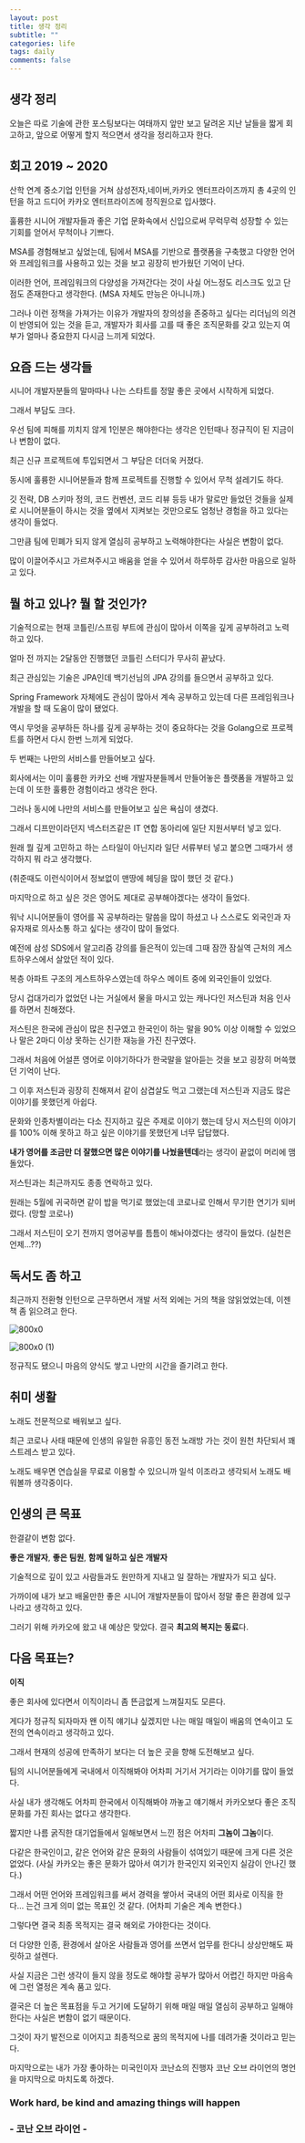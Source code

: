 ```yaml
---
layout: post
title: 생각 정리
subtitle: ""
categories: life
tags: daily
comments: false
---
```


## 생각 정리

오늘은 따로 기술에 관한 포스팅보다는 여태까지 앞만 보고 달려온 지난 날들을 짧게 회고하고, 앞으로 어떻게 할지 적으면서 생각을 정리하고자 한다.

## 회고 2019 ~ 2020

산학 연계 중소기업 인턴을 거쳐 삼성전자,네이버,카카오 엔터프라이즈까지 총 4곳의 인턴을 하고 드디어 카카오 엔터프라이즈에 정직원으로 입사했다.

훌륭한 시니어 개발자들과 좋은 기업 문화속에서 신입으로써 무럭무럭 성장할 수 있는 기회를 얻어서 무척이나 기쁘다.

MSA를 경험해보고 싶었는데, 팀에서 MSA를 기반으로 플랫폼을 구축했고 다양한 언어와 프레임워크를 사용하고 있는 것을 보고 굉장히 반가웠던 기억이 난다.

이러한 언어, 프레임워크의 다양성을 가져간다는 것이 사실 어느정도 리스크도 있고 단점도 존재한다고 생각한다. (MSA 자체도 만능은 아니니까.)

그러나 이런 정책을 가져가는 이유가 개발자의 창의성을 존중하고 싶다는 리더님의 의견이 반영되어 있는 것을 듣고, 개발자가 회사를 고를 때 좋은 조직문화를 갖고 있는지 여부가 얼마나 중요한지 다시금 느끼게 되었다.

## 요즘 드는 생각들

시니어 개발자분들의 말마따나 나는 스타트를 정말 좋은 곳에서 시작하게 되었다.

그래서 부담도 크다.

우선 팀에 피해를 끼치지 않게 1인분은 해야한다는 생각은 인턴때나 정규직이 된 지금이나 변함이 없다.

최근 신규 프로젝트에 투입되면서 그 부담은 더더욱 커졌다.

동시에 훌륭한 시니어분들과 함께 프로젝트를 진행할 수 있어서 무척 설레기도 하다.

깃 전략, DB 스키마 정의, 코드 컨벤션, 코드 리뷰 등등 내가 말로만 들었던 것들을 실제로 시니어분들이 하시는 것을 옆에서 지켜보는 것만으로도 엄청난 경험을 하고 있다는 생각이 들었다.

그만큼 팀에 민폐가 되지 않게 열심히 공부하고 노력해야한다는 사실은 변함이 없다.

많이 이끌어주시고 가르쳐주시고 배움을 얻을 수 있어서 하루하루 감사한 마음으로 일하고 있다.

## 뭘 하고 있나? 뭘 할 것인가?

기술적으로는 현재 코틀린/스프링 부트에 관심이 많아서 이쪽을 깊게 공부하려고 노력하고 있다.

얼마 전 까지는 2달동안 진행했던 코틀린 스터디가 무사히 끝났다.

최근 관심있는 기술은 JPA인데 백기선님의 JPA 강의를 들으면서 공부하고 있다.

Spring Framework 자체에도 관심이 많아서 계속 공부하고 있는데 다른 프레임워크나 개발을 할 때 도움이 많이 됐었다.

역시 무엇을 공부하든 하나를 깊게 공부하는 것이 중요하다는 것을 Golang으로 프로젝트를 하면서 다시 한번 느끼게 되었다.

두 번째는 나만의 서비스를 만들어보고 싶다.

회사에서는 이미 훌륭한 카카오 선배 개발자분들께서 만들어놓은 플랫폼을 개발하고 있는데 이 또한 훌륭한 경험이라고 생각은 한다.

그러나 동시에 나만의 서비스를 만들어보고 싶은 욕심이 생겼다.

그래서 디프만이라던지 넥스터즈같은 IT 연합 동아리에 일단 지원서부터 넣고 있다.

원래 뭘 깊게 고민하고 하는 스타일이 아닌지라 일단 서류부터 넣고 붙으면 그때가서 생각하지 뭐 라고 생각했다. 

(취준때도 이런식이어서 정보없이 맨땅에 헤딩을 많이 했던 것 같다.)

마지막으로 하고 싶은 것은 영어도 제대로 공부해야겠다는 생각이 들었다. 

워낙 시니어분들이 영어를 꼭 공부하라는 말씀을 많이 하셨고 나 스스로도 외국인과 자유자재로 의사소통 하고 싶다는 생각이 많이 들었다.

예전에 삼성 SDS에서 알고리즘 강의를 들은적이 있는데 그때 잠깐 잠실역 근처의 게스트하우스에서 살았던 적이 있다.

복층 아파트 구조의 게스트하우스였는데 하우스 메이트 중에 외국인들이 있었다.

당시 겁대가리가 없었던 나는 거실에서 물을 마시고 있는 캐나다인 저스틴과 처음 인사를 하면서 친해졌다.

저스틴은 한국에 관심이 많은 친구였고 한국인이 하는 말을 90% 이상 이해할 수 있었으나 말은 2마디 이상 못하는 신기한 재능을 가진 친구였다.

그래서 처음에 어설픈 영어로 이야기하다가 한국말을 알아듣는 것을 보고 굉장히 머쓱했던 기억이 난다.

그 이후 저스틴과 굉장히 친해져서 같이 삼겹살도 먹고 그랬는데 저스틴과 지금도 많은 이야기를 못했던게 아쉽다.

문화와 인종차별이라는 다소 진지하고 깊은 주제로 이야기 했는데 당시 저스틴의 이야기를 100% 이해 못하고 하고 싶은 이야기를 못했던게 너무 답답했다.

**내가 영어를 조금만 더 잘했으면 많은 이야기를 나눴을텐데**라는 생각이 끝없이 머리에 맴돌았다.

저스틴과는 최근까지도 종종 연락하고 있다. 

원래는 5월에 귀국하면 같이 밥을 먹기로 했었는데 코로나로 인해서 무기한 연기가 되버렸다. (망할 코로나)

그래서 저스틴이 오기 전까지 영어공부를 틈틈이 해놔야겠다는 생각이 들었다. (실천은 언제...??)

## 독서도 좀 하고

최근까지 전환형 인턴으로 근무하면서 개발 서적 외에는 거의 책을 않읽었었는데, 이젠 책 좀 읽으려고 한다.

![800x0](https://user-images.githubusercontent.com/43809168/83892778-1b166780-a78a-11ea-93dd-a764fd2c6cf2.jpeg)

![800x0 (1)](https://user-images.githubusercontent.com/43809168/83892914-3f724400-a78a-11ea-99a9-9a1e659e925f.jpeg)

정규직도 됐으니 마음의 양식도 쌓고 나만의 시간을 즐기려고 한다.

## 취미 생활

노래도 전문적으로 배워보고 싶다.

최근 코로나 사태 때문에 인생의 유일한 유흥인 동전 노래방 가는 것이 원천 차단되서 꽤 스트레스 받고 있다.

노래도 배우면 연습실을 무료로 이용할 수 있으니까 일석 이조라고 생각되서 노래도 배워볼까 생각중이다.

## 인생의 큰 목표

한결같이 변함 없다.

**좋은 개발자**, **좋은 팀원**, **함께 일하고 싶은 개발자**

기술적으로 깊이 있고 사람들과도 원만하게 지내고 일 잘하는 개발자가 되고 싶다.

가까이에 내가 보고 배울만한 좋은 시니어 개발자분들이 많아서 정말 좋은 환경에 있구나라고 생각하고 있다.

그러기 위해 카카오에 왔고 내 예상은 맞았다. 결국 **최고의 복지는 동료**다.

## 다음 목표는?

**이직**

좋은 회사에 있다면서 이직이라니 좀 뜬금없게 느껴질지도 모른다.

게다가 정규직 되자마자 왠 이직 얘기냐 싶겠지만 나는 매일 매일이 배움의 연속이고 도전의 연속이라고 생각하고 있다.

그래서 현재의 성공에 만족하기 보다는 더 높은 곳을 향해 도전해보고 싶다.

팀의 시니어분들에게 국내에서 이직해봐야 어차피 거기서 거기라는 이야기를 많이 들었다.

사실 내가 생각해도 어차피 한국에서 이직해봐야 까놓고 얘기해서 카카오보다 좋은 조직문화를 가진 회사는 없다고 생각한다.

짧지만 나름 굵직한 대기업들에서 일해보면서 느낀 점은 어차피 **그놈이 그놈**이다.

다같은 한국인이고, 같은 언어와 같은 문화의 사람들이 섞여있기 때문에 크게 다른 것은 없었다. (사실 카카오는 좋은 문화가 많아서 여기가 한국인지 외국인지 실감이 안나긴 했다.)

그래서 어떤 언어와 프레임워크를 써서 경력을 쌓아서 국내의 어떤 회사로 이직을 한다... 는건 크게 의미 없는 목표인 것 같다. (어차피 기술은 계속 변한다.)

그렇다면 결국 최종 목적지는 결국 해외로 가야한다는 것이다.

더 다양한 인종, 환경에서 살아온 사람들과 영어를 쓰면서 업무를 한다니 상상만해도 짜릿하고 설렌다.

사실 지금은 그런 생각이 들지 않을 정도로 해야할 공부가 많아서 어렵긴 하지만 마음속에 그런 열정은 계속 품고 있다.

결국은 더 높은 목표점을 두고 거기에 도달하기 위해 매일 매일 열심히 공부하고 일해야한다는 사실은 변함이 없기 때문이다.

그것이 자기 발전으로 이어지고 최종적으로 꿈의 목적지에 나를 데려가줄 것이라고 믿는다.

마지막으로는 내가 가장 좋아하는 미국인이자 코난쇼의 진행자 코난 오브 라이언의 명언을 마지막으로 마치도록 하겠다.

### Work hard, be kind and amazing things will happen

### - 코난 오브 라이언 - 


